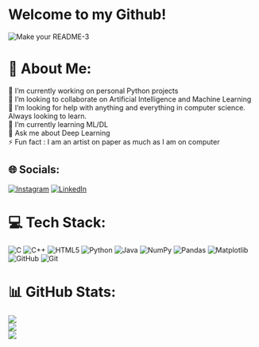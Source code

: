 # Welcome to my Github!
![Make your README-3](https://github.com/user-attachments/assets/e14000ef-1e4b-43b2-b787-5300461ae5af)

# 💫 About Me:
🔭 I’m currently working on personal Python projects<br>👯 I’m looking to collaborate on Artificial Intelligence and Machine Learning<br>🤝 I’m looking for help with anything and everything in computer science. Always looking to learn.<br>🌱 I’m currently learning ML/DL<br>💬 Ask me about Deep Learning<br>⚡ Fun fact : I am an artist on paper as much as I am on computer


## 🌐 Socials:
[![Instagram](https://img.shields.io/badge/Instagram-%23E4405F.svg?logo=Instagram&logoColor=white)](https://instagram.com/mohammed_haaroon) [![LinkedIn](https://img.shields.io/badge/LinkedIn-%230077B5.svg?logo=linkedin&logoColor=white)](https://linkedin.com/in/mohammedhaaroon) 

# 💻 Tech Stack:
![C](https://img.shields.io/badge/c-%2300599C.svg?style=flat-square&logo=c&logoColor=white) ![C++](https://img.shields.io/badge/c++-%2300599C.svg?style=flat-square&logo=c%2B%2B&logoColor=white) ![HTML5](https://img.shields.io/badge/html5-%23E34F26.svg?style=flat-square&logo=html5&logoColor=white) ![Python](https://img.shields.io/badge/python-3670A0?style=flat-square&logo=python&logoColor=ffdd54) ![Java](https://img.shields.io/badge/java-%23ED8B00.svg?style=flat-square&logo=openjdk&logoColor=white) ![NumPy](https://img.shields.io/badge/numpy-%23013243.svg?style=flat-square&logo=numpy&logoColor=white) ![Pandas](https://img.shields.io/badge/pandas-%23150458.svg?style=flat-square&logo=pandas&logoColor=white) ![Matplotlib](https://img.shields.io/badge/Matplotlib-%23ffffff.svg?style=flat-square&logo=Matplotlib&logoColor=black) ![GitHub](https://img.shields.io/badge/github-%23121011.svg?style=flat-square&logo=github&logoColor=white) ![Git](https://img.shields.io/badge/git-%23F05033.svg?style=flat-square&logo=git&logoColor=white)
# 📊 GitHub Stats:
![](https://github-readme-stats.vercel.app/api?username=mxhaaroonx&theme=dark&hide_border=false&include_all_commits=true&count_private=false)<br/>
![](https://github-readme-streak-stats.herokuapp.com/?user=mxhaaroonx&theme=dark&hide_border=false)<br/>
![](https://github-readme-stats.vercel.app/api/top-langs/?username=mxhaaroonx&theme=dark&hide_border=false&include_all_commits=true&count_private=false&layout=compact)

<!-- Proudly created with GPRM ( https://gprm.itsvg.in ) -->
